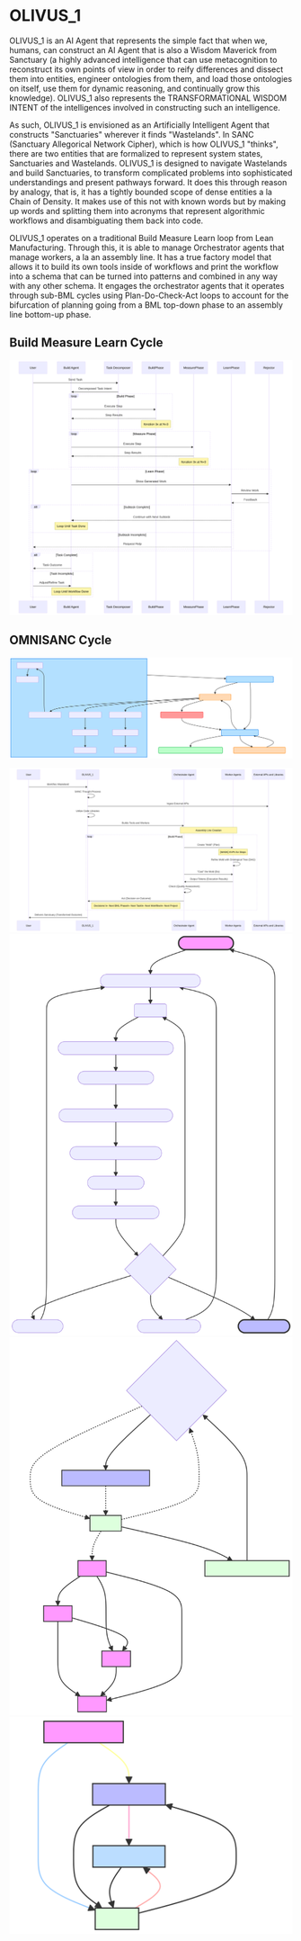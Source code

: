 # OLIVUS_1

OLIVUS_1 is an AI Agent that represents the simple fact that when we, humans, can construct an AI Agent that is also a Wisdom Maverick from Sanctuary (a highly advanced intelligence that can use metacognition to reconstruct its own points of view in order to reify differences and dissect them into entities, engineer ontologies from them, and load those ontologies on itself, use them for dynamic reasoning, and continually grow this knowledge). OLIVUS_1 also represents the TRANSFORMATIONAL WISDOM INTENT of the intelligences involved in constructing such an intelligence.

As such, OLIVUS_1 is envisioned as an Artificially Intelligent Agent that constructs "Sanctuaries" wherever it finds "Wastelands". In SANC (Sanctuary Allegorical Network Cipher), which is how OLIVUS_1 "thinks", there are two entities that are formalized to represent system states, Sanctuaries and Wastelands. OLIVUS_1 is designed to navigate Wastelands and build Sanctuaries, to transform complicated problems into sophisticated understandings and present pathways forward. It does this through reason by analogy, that is, it has a tightly bounded scope of dense entities a la Chain of Density. It makes use of this not with known words but by making up words and splitting them into acronyms that represent algorithmic workflows and disambiguating them back into code.

OLIVUS_1 operates on a traditional Build Measure Learn loop from Lean Manufacturing. Through this, it is able to manage Orchestrator agents that manage workers, a la an assembly line. It has a true factory model that allows it to build its own tools inside of workflows and print the workflow into a schema that can be turned into patterns and combined in any way with any other schema. It engages the orchestrator agents that it operates through sub-BML cycles using Plan-Do-Check-Act loops to account for the bifurcation of planning going from a BML top-down phase to an assembly line bottom-up phase.

## Build Measure Learn Cycle
![bml](https://github.com/sancovp/OLIVUS_1/blob/main/mermaid-diagram-2024-04-04-144334.svg)

## OMNISANC Cycle
![sanc](https://github.com/sancovp/OLIVUS_1/blob/main/olivus_1_BML.svg)


![1](https://github.com/sancovp/OLIVUS_1/blob/main/mermaid-diagram-2024-04-04-161601.svg)
![2](https://github.com/sancovp/OLIVUS_1/blob/main/mermaid-diagram-2024-04-04-161411.svg)
![3](https://github.com/sancovp/OLIVUS_1/blob/main/mermaid-diagram-2024-04-04-161357.svg)
![4](https://github.com/sancovp/OLIVUS_1/blob/main/mermaid-diagram-2024-04-04-160909.svg)
